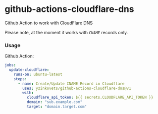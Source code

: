 # github-actions-cloudflare-dns
Github Action to work with CloudFlare DNS

Please note, at the moment it works with `CNAME` records only.

### Usage

Github Action:
```yaml
jobs:
  update-cloudflare:
    runs-on: ubuntu-latest
    steps:
      - name: Create/Update CNAME Record in Cloudflare
        uses: yzinkovets/github-actions-cloudflare-dns@v1
        with:
          cloudflare_api_token: ${{ secrets.CLOUDFLARE_API_TOKEN }}
          domain: "sub.example.com"
          target: "domain.target.com"
```